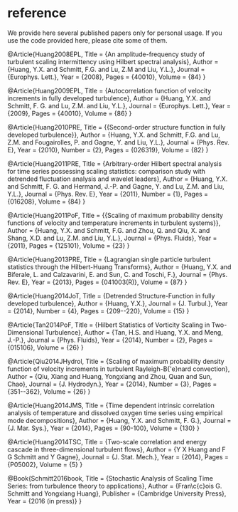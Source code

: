 # reference
We provide here several published papers only for personal usage. If you use the code provided here, please cite some of them.

@Article{Huang2008EPL,
  Title                    = {An amplitude-frequency study of turbulent scaling intermittency using Hilbert spectral analysis},
  Author                   = {Huang, Y.X. and Schmitt, F.G. and Lu, Z.M and Liu, Y.L.},
  Journal                  = {Europhys. Lett.},
  Year                     = {2008},
  Pages                    = {40010},
  Volume                   = {84}
}

@Article{Huang2009EPL,
  Title                    = {Autocorrelation function of velocity increments in fully developed turbulence},
  Author                   = {Huang, Y.X. and Schmitt, F. G. and Lu, Z.M. and Liu, Y.L.},
  Journal                  = {Europhys. Lett.},
  Year                     = {2009},
  Pages                    = {40010},
  Volume                   = {86}
}

@Article{Huang2010PRE,
  Title                    = {{Second-order structure function in fully developed turbulence}},
  Author                   = {Huang, Y.X. and Schmitt, F.G. and Lu, Z.M. and Fougairolles, P. and Gagne, Y. and Liu, Y.L.},
  Journal                  = {Phys. Rev. E},
  Year                     = {2010},
  Number                   = {2},
  Pages                    = {026319},
  Volume                   = {82}
}



@Article{Huang2011PRE,
  Title                    = {Arbitrary-order Hilbert spectral analysis for time series possessing scaling statistics: comparison study with detrended fluctuation analysis and wavelet leaders},
  Author                   = {Huang, Y.X. and Schmitt, F. G. and Hermand, J.-P. and Gagne, Y. and Lu, Z.M. and Liu, Y.L.},
  Journal                  = {Phys. Rev. E},
  Year                     = {2011},
  Number                   = {1},
  Pages                    = {016208},
  Volume                   = {84}
}


@Article{Huang2011PoF,
  Title                    = {{Scaling of maximum probability density functions of velocity and temperature increments in turbulent systems}},
  Author                   = {Huang, Y.X. and Schmitt, F.G. and Zhou, Q. and Qiu, X. and Shang, X.D. and Lu, Z.M. and Liu, Y.L.},
  Journal                  = {Phys. Fluids},
  Year                     = {2011},
  Pages                    = {125101},
  Volume                   = {23}
}


@Article{Huang2013PRE,
  Title                    = {Lagrangian single particle turbulent statistics through the Hilbert-Huang Transforms},
  Author                   = {Huang, Y.X. and Biferale, L. and Calzavarini, E. and Sun, C. and Toschi, F.},
  Journal                  = {Phys. Rev. E},
  Year                     = {2013},
  Pages                    = {041003(R)},
  Volume                   = {87}
}


@Article{Huang2014JoT,
  Title                    = {Detrended Structure-Function in fully developed turbulence},
  Author                   = {Huang, Y.X.},
  Journal                  = {J. Turbul.},
  Year                     = {2014},
  Number                   = {4},
  Pages                    = {209--220},
  Volume                   = {15}
}


@Article{Tan2014PoF,
  Title                    = {Hilbert Statistics of Vorticity Scaling in Two-Dimensional Turbulence},
  Author                   = {Tan, H.S. and Huang, Y.X. and Meng, J.-P.},
  Journal                  = {Phys. Fluids},
  Year                     = {2014},
  Number                   = {2},
  Pages                    = {015106},
  Volume                   = {26}
}


@Article{Qiu2014JHydrol,
  Title                    = {Scaling of maximum probability density function of velocity increments in turbulent Rayleigh-B{\'e}nard convection},
  Author                   = {Qiu, Xiang and Huang, Yongxiang and Zhou, Quan and Sun, Chao},
  Journal                  = {J. Hydrodyn.},
  Year                     = {2014},
  Number                   = {3},
  Pages                    = {351--362},
  Volume                   = {26}
}

@Article{Huang2014JMS,
  Title                    = {Time dependent intrinsic correlation analysis of temperature and dissolved oxygen time series using empirical mode decompositions},
  Author                   = {Huang, Y.X. and Schmitt, F. G.},
  Journal                  = {J. Mar. Sys.},
  Year                     = {2014},
  Pages                    = {90-100},
  Volume                   = {130}
}

@Article{Huang2014TSC,
  Title                    = {Two-scale correlation and energy cascade in three-dimensional turbulent flows},
  Author                   = {Y X Huang and F G Schmitt and Y Gagne},
  Journal                  = {J. Stat. Mech.},
  Year                     = {2014},
  Pages                    = {P05002},
  Volume                   = {5}
}

@Book{Schmitt2016book,
  Title                    = {Stochastic Analysis of Scaling Time Series: from turbulence theory to applications},
  Author                   = {Fran\c{c}ois G. Schmitt and Yongxiang Huang},
  Publisher                = {Cambridge University Press},
  Year                     = {2016 (in press)}
}
